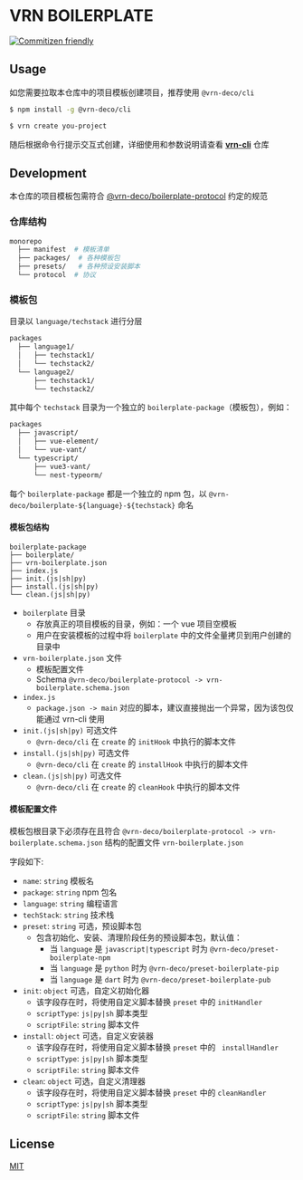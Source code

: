 # VRN BOILERPLATE

[![Commitizen friendly](https://img.shields.io/badge/commitizen-friendly-brightgreen.svg)](http://commitizen.github.io/cz-cli/)

## Usage

如您需要拉取本仓库中的项目模板创建项目，推荐使用 `@vrn-deco/cli`

```sh
$ npm install -g @vrn-deco/cli

$ vrn create you-project
```

随后根据命令行提示交互式创建，详细使用和参数说明请查看 **[vrn-cli](https://github.com/vrn-deco/vrn-cli)** 仓库

## Development

本仓库的项目模板包需符合 [@vrn-deco/boilerplate-protocol](./protocol) 约定的规范

### 仓库结构

```sh
monorepo
  ├── manifest  # 模板清单
  ├── packages/  # 各种模板包
  ├── presets/   # 各种预设安装脚本
  └── protocol  # 协议
```

### 模板包

目录以 `language/techstack` 进行分层

```sh
packages
  ├── language1/
  │   ├── techstack1/
  │   └── techstack2/
  └── language2/
      ├── techstack1/
      └── techstack2/
```

其中每个 `techstack` 目录为一个独立的 `boilerplate-package`（模板包），例如：

```sh
packages
  ├── javascript/
  │   ├── vue-element/
  │   └── vue-vant/
  └── typescript/
      ├── vue3-vant/
      └── nest-typeorm/
```

每个 `boilerplate-package` 都是一个独立的 npm 包，以 `@vrn-deco/boilerplate-${language}-${techstack}` 命名

#### 模板包结构

```
boilerplate-package
├── boilerplate/
├── vrn-boilerplate.json
├── index.js
├── init.(js|sh|py)
├── install.(js|sh|py)
└── clean.(js|sh|py)
```

- `boilerplate` 目录
  - 存放真正的项目模板的目录，例如：一个 vue 项目空模板
  - 用户在安装模板的过程中将 `boilerplate` 中的文件全量拷贝到用户创建的目录中
- `vrn-boilerplate.json` 文件
  - 模板配置文件
  - Schema `@vrn-deco/boilerplate-protocol -> vrn-boilerplate.schema.json`
- `index.js`
  - `package.json -> main` 对应的脚本，建议直接抛出一个异常，因为该包仅能通过 vrn-cli 使用
- `init.(js|sh|py)` 可选文件
  - `@vrn-deco/cli` 在 `create` 的 `initHook` 中执行的脚本文件
- `install.(js|sh|py)` 可选文件
  - `@vrn-deco/cli` 在 `create` 的 `installHook` 中执行的脚本文件
- `clean.(js|sh|py)` 可选文件
  - `@vrn-deco/cli` 在 `create` 的 `cleanHook` 中执行的脚本文件

#### 模板配置文件

模板包根目录下必须存在且符合 `@vrn-deco/boilerplate-protocol -> vrn-boilerplate.schema.json` 结构的配置文件 `vrn-boilerplate.json`

字段如下:

- `name`: `string` 模板名
- `package`: `string` npm 包名
- `language`: `string` 编程语言
- `techStack`: `string` 技术栈
- `preset`: `string` 可选，预设脚本包
  - 包含初始化、安装、清理阶段任务的预设脚本包，默认值：
    - 当 `language` 是 `javascript|typescript` 时为 `@vrn-deco/preset-boilerplate-npm`
    - 当 `language` 是 `python` 时为 `@vrn-deco/preset-boilerplate-pip`
    - 当 `language` 是 `dart` 时为 `@vrn-deco/preset-boilerplate-pub`
- `init`: `object` 可选，自定义初始化器
  - 该字段存在时，将使用自定义脚本替换 `preset` 中的 `initHandler`
  - `scriptType`: `js|py|sh` 脚本类型
  - `scriptFile`: `string` 脚本文件
- `install`: `object` 可选，自定义安装器
  - 该字段存在时，将使用自定义脚本替换 `preset` 中的 ` installHandler`
  - `scriptType`: `js|py|sh` 脚本类型
  - `scriptFile`: `string` 脚本文件
- `clean`: `object` 可选，自定义清理器
  - 该字段存在时，将使用自定义脚本替换 `preset` 中的 `cleanHandler`
  - `scriptType`: `js|py|sh` 脚本类型
  - `scriptFile`: `string` 脚本文件

## License

[MIT](./LICENSE)
